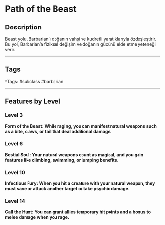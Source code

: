 # Path of the Beast

## Description

Beast yolu, Barbarian’ı doğanın vahşi ve kudretli yaratıklarıyla özdeşleştirir. Bu yol, Barbarian’a fiziksel değişim ve doğanın gücünü elde etme yeteneği verir.

---

## Tags

^Tags: #subclass #barbarian

---

## Features by Level

### Level 3
**Form of the Beast: While raging, you can manifest natural weapons such as a bite, claws, or tail that deal additional damage.**



### Level 6
**Bestial Soul: Your natural weapons count as magical, and you gain features like climbing, swimming, or jumping benefits.**



### Level 10
**Infectious Fury: When you hit a creature with your natural weapon, they must save or attack another target or take psychic damage.**



### Level 14
**Call the Hunt: You can grant allies temporary hit points and a bonus to melee damage when you rage.**


